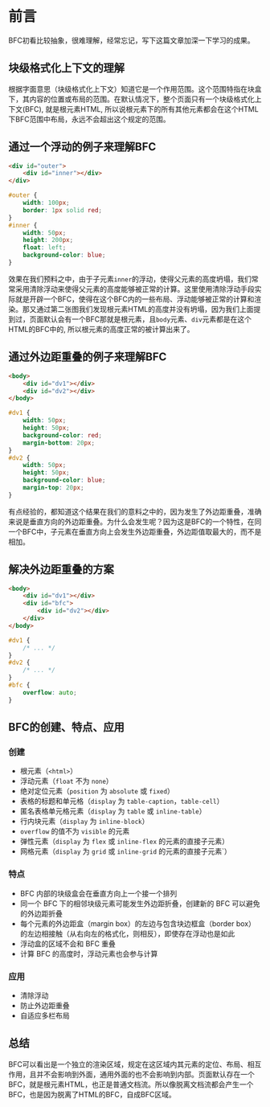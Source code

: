 # 前言

BFC初看比较抽象，很难理解，经常忘记，写下这篇文章加深一下学习的成果。

## 块级格式化上下文的理解

根据字面意思（块级格式化上下文）知道它是一个作用范围。这个范围特指在块盒下，其内容的位置或布局的范围。在默认情况下，整个页面只有一个块级格式化上下文(BFC), 就是根元素HTML, 所以说根元素下的所有其他元素都会在这个HTML下BFC范围中布局，永远不会超出这个规定的范围。

## 通过一个浮动的例子来理解BFC

```html
<div id="outer">
    <div id="inner"></div>
</div>
```
```css
#outer {
    width: 100px;
    border: 1px solid red;
}
#inner {
    width: 50px;
    height: 200px;
    float: left;
    background-color: blue;
}
```

效果在我们预料之中，由于子元素`inner`的浮动，使得父元素的高度坍塌，我们常常采用清除浮动来使得父元素的高度能够被正常的计算。这里使用清除浮动手段实际就是开辟一个BFC，使得在这个BFC内的一些布局、浮动能够被正常的计算和渲染。那又通过第二张图我们发现根元素HTML的高度并没有坍塌，因为我们上面提到过，页面默认会有一个BFC那就是根元素，且`body`元素、`div`元素都是在这个HTML的BFC中的, 所以根元素的高度正常的被计算出来了。

## 通过外边距重叠的例子来理解BFC

```html
<body>
    <div id="dv1"></div>
    <div id="dv2"></div>
</body>
```
```css
#dv1 {
    width: 50px;
    height: 50px;
    background-color: red;
    margin-bottom: 20px;
}
#dv2 {
    width: 50px;
    height: 50px;
    background-color: blue;
    margin-top: 20px;
}
```

有点经验的，都知道这个结果在我们的意料之中的，因为发生了外边距重叠，准确来说是垂直方向的外边距重叠。为什么会发生呢？因为这是BFC的一个特性，在同一个BFC中，子元素在垂直方向上会发生外边距重叠，外边距值取最大的，而不是相加。

## 解决外边距重叠的方案

```html
<body>
    <div id="dv1"></div>
    <div id="bfc">
        <div id="dv2"></div>
    </div>
</body>
```
```css
#dv1 {
    /* ... */
}
#dv2 {
    /* ... */
}
#bfc {
    overflow: auto;
}
```

## BFC的创建、特点、应用

### 创建

- 根元素（`<html>`）
- 浮动元素（`float` 不为 `none`）
- 绝对定位元素（`position` 为 `absolute` 或 `fixed`）
- 表格的标题和单元格（`display` 为 `table-caption`，`table-cell`）
- 匿名表格单元格元素（`display` 为 `table` 或 `inline-table`）
- 行内块元素（`display` 为 `inline-block`）
- `overflow` 的值不为 `visible` 的元素
- 弹性元素（`display` 为 `flex` 或 `inline-flex` 的元素的直接子元素）
- 网格元素（`display` 为 `grid` 或 `inline-grid` 的元素的直接子元素`）

### 特点

- BFC 内部的块级盒会在垂直方向上一个接一个排列
- 同一个 BFC 下的相邻块级元素可能发生外边距折叠，创建新的 BFC 可以避免的外边距折叠
- 每个元素的外边距盒（margin box）的左边与包含块边框盒（border box）的左边相接触（从右向左的格式化，则相反），即使存在浮动也是如此
- 浮动盒的区域不会和 BFC 重叠
- 计算 BFC 的高度时，浮动元素也会参与计算

### 应用

- 清除浮动
- 防止外边距重叠
- 自适应多栏布局

## 总结

BFC可以看出是一个独立的渲染区域，规定在这区域内其元素的定位、布局、相互作用，且并不会影响到外面，通用外面的也不会影响到内部。页面默认存在一个BFC，就是根元素HTML，也正是普通文档流。所以像脱离文档流都会产生一个BFC，也是因为脱离了HTML的BFC，自成BFC区域。
